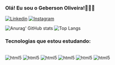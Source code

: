 
### Olá! Eu sou o Geberson Oliveira!🙋🏻‍♂️

[![Linkedin](https://img.shields.io/badge/LinkedIn-0077B5?style=for-the-badge&logo=linkedin&logoColor=white)](https://www.linkedin.com/in/g%C3%A9berson-oliveira-lopes-a59821228/)
[![Instagram](https://img.shields.io/badge/Instagram-E4405F?style=for-the-badge&logo=instagram&logoColor=white)](https://www.instagram.com/geberson16?igsh=b2h5b3Y4eHNnODRk)



![Anurag' GitHub stats](https://github-readme-stats.vercel.app/api?username=Geberson16&show_icons=true&theme=dracula)
![Top Langs](https://github-readme-stats.vercel.app/api/top-langs/?username=Geberson16&layout=compact)

### Tecnologias que estou estudando:

<div style="display: incline_block"><br/>
    <img align="center" alt="html5" src="https://img.shields.io/badge/HTML5-E34F26?style=for-the-badge&logo=html5&logoColor=white"/>
    <img align="center" alt="html5" src="https://img.shields.io/badge/CSS3-1572B6?style=for-the-badge&logo=css3&logoColor=white"/>
    <img align="center" alt="html5" src="https://img.shields.io/badge/JavaScript-323330?style=for-the-badge&logo=javascript&logoColor=F7DF1E"/>
    <img align="center" alt="html5" src="https://img.shields.io/badge/MongoDB-4EA94B?style=for-the-badge&logo=mongodb&logoColor=white"/>
    <img align="center" alt="html5" src="https://img.shields.io/badge/Angular-DD0031?style=for-the-badge&logo=angular&logoColor=white"/>
   <img align="center" alt="html5" src="https://img.shields.io/badge/React-20232A?style=for-the-badge&logo=react&logoColor=61DAFB"/>

    
 






    

</div>









